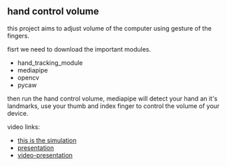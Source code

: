 ## hand control volume
this project aims to adjust volume of the computer using gesture of the fingers.

fisrt we need to download the important modules.
- hand_tracking_module
- mediapipe
- opencv
- pycaw

then run the hand control volume, mediapipe will detect your hand an it's landmarks,
use your thumb and index finger to control the volume of your device.

video links:


- [this is the simulation](https://drive.google.com/file/d/1456K6ma6zKAdIvdf0KSZKQ83kK6VMwTU/view?usp=sharing)
- [presentation](https://docs.google.com/presentation/d/1Qxjxr0Kevi5p00GkuVtTD2Jl6MRrkQtS/edit?usp=sharing&ouid=111550063897562951886&rtpof=true&sd=true)
- [video-presentation](https://drive.google.com/file/d/1EyS4EjKHHfUZXA-G3RaxF-GdQgfEhn4J/view?usp=sharing)
